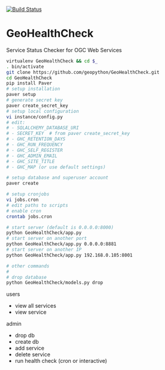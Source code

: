 [![Build Status](https://travis-ci.org/geopython/GeoHealthCheck.png)](https://travis-ci.org/geopython/GeoHealthCheck)

GeoHealthCheck
==============

Service Status Checker for OGC Web Services

```bash
virtualenv GeoHealthCheck && cd $_
. bin/activate
git clone https://github.com/geopython/GeoHealthCheck.git
cd GeoHealthCheck
pip install Paver
# setup installation
paver setup
# generate secret key
paver create_secret_key
# setup local configuration
vi instance/config.py
# edit:
# - SQLALCHEMY_DATABASE_URI
# - SECRET_KEY  # from paver create_secret_key
# - GHC_RETENTION_DAYS
# - GHC_RUN_FREQUENCY
# - GHC_SELF_REGISTER
# - GHC_ADMIN_EMAIL
# - GHC_SITE_TITLE
# - GHC_MAP (or use default settings)

# setup database and superuser account
paver create

# setup cronjobs
vi jobs.cron
# edit paths to scripts
# enable cron
crontab jobs.cron

# start server (default is 0.0.0.0:8000)
python GeoHealthCheck/app.py  
# start server on another port
python GeoHealthCheck/app.py 0.0.0.0:8881
# start server on another IP
python GeoHealthCheck/app.py 192.168.0.105:8001

# other commands
#
# drop database
python GeoHealthCheck/models.py drop
```

users
- view all services
- view service

admin
- drop db
- create db
- add service
- delete service
- run health check (cron or interactive)
